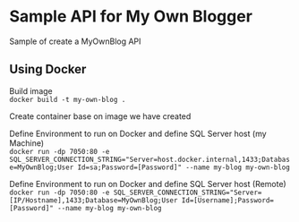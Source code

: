 # Sample API for My Own Blogger

Sample of create a MyOwnBlog API

## Using Docker

Build image<br/>
```docker build -t my-own-blog .```

Create container base on image we have created<br/>

Define Environment to run on Docker and define SQL Server host (my Machine)<br/>
```docker run -dp 7050:80 -e SQL_SERVER_CONNECTION_STRING="Server=host.docker.internal,1433;Database=MyOwnBlog;User Id=sa;Password=[Password]" --name my-blog my-own-blog```

Define Environment to run on Docker and define SQL Server host (Remote)<br/>
```docker run -dp 7050:80 -e SQL_SERVER_CONNECTION_STRING="Server=[IP/Hostname],1433;Database=MyOwnBlog;User Id=[Username];Password=[Password]" --name my-blog my-own-blog```
